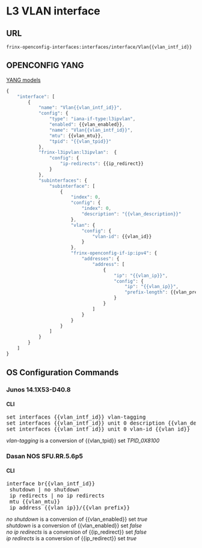 # L3 VLAN interface

## URL

```
frinx-openconfig-interfaces:interfaces/interface/Vlan{{vlan_intf_id}}
```

## OPENCONFIG YANG

[YANG models](https://github.com/FRINXio/openconfig/tree/master/interfaces/src/main/yang)

```javascript
{
    "interface": [
        {
            "name": "Vlan{{vlan_intf_id}}",
            "config": {
                "type": "iana-if-type:l3ipvlan",
                "enabled": {{vlan_enabled}},
                "name": "Vlan{{vlan_intf_id}}",
                "mtu": {{vlan_mtu}},
                "tpid": "{{vlan_tpid}}"
            },
            "frinx-l3ipvlan:l3ipvlan":  {
                "config": {
                    "ip-redirects": {{ip_redirect}}
                }
            },
            "subinterfaces": {
                "subinterface": [
                    {
                        "index": 0,
                        "config": {
                            "index": 0,
                            "description": "{{vlan_description}}"
                        },
                        "vlan": {
                            "config": {
                                "vlan-id": {{vlan_id}}
                            }
                        },
                        "frinx-openconfig-if-ip:ipv4": {
                            "addresses": {
                                "address": [
                                    {
                                        "ip": "{{vlan_ip}}",
                                        "config": {
                                            "ip": "{{vlan_ip}}",
                                            "prefix-length": {{vlan_prefix}}
                                        }
                                    }
                                ]
                            }
                        }
                    }
                ]
            }
        }
    ]
}
```

## OS Configuration Commands

### Junos 14.1X53-D40.8

#### CLI

<pre>
set interfaces {{vlan_intf_id}} vlan-tagging
set interfaces {{vlan_intf_id}} unit 0 description {{vlan_description}}
set interfaces {{vlan_intf_id}} unit 0 vlan-id {{vlan_id}}
</pre>

*vlan-tagging* is a conversion of {{vlan_tpid}} set *TPID_0X8100*  

### Dasan NOS SFU.RR.5.6p5

#### CLI

<pre>
interface br{{vlan_intf_id}}
 shutdown | no shutdown
 ip redirects | no ip redirects
 mtu {{vlan_mtu}}
 ip address {{vlan_ip}}/{{vlan_prefix}}
</pre>

*no shutdown* is a conversion of {{vlan_enabled}} set *true*  
*shutdown* is a conversion of {{vlan_enabled}} set *false*  
*no ip redirects* is a conversion of {{ip_redirect}} set *false*  
*ip redirects* is a conversion of {{ip_redirect}} set *true*  